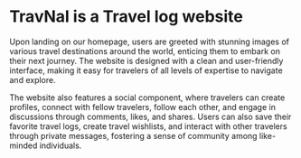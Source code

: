 # TravNal is a Travel log website 


Upon landing on our homepage, users are greeted with stunning images of various travel destinations around the world, enticing them to embark on their next journey. The website is designed with a clean and user-friendly interface, making it easy for travelers of all levels of expertise to navigate and explore.

The website also features a social component, where travelers can create profiles, connect with fellow travelers, follow each other, and engage in discussions through comments, likes, and shares. Users can also save their favorite travel logs, create travel wishlists, and interact with other travelers through private messages, fostering a sense of community among like-minded individuals.
